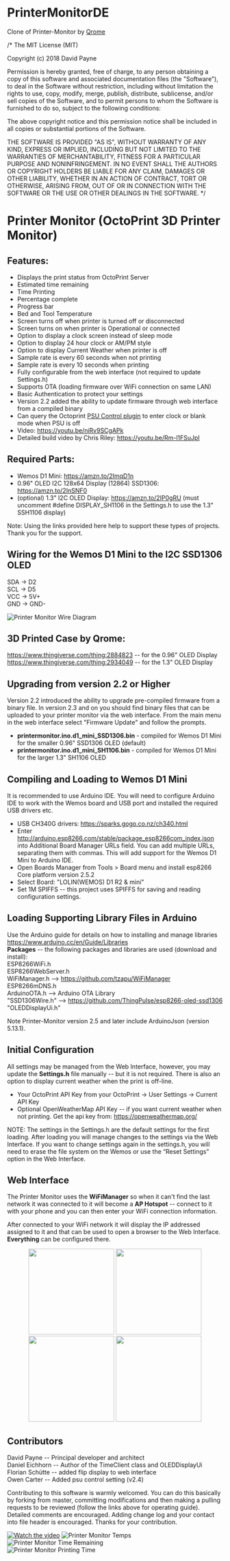 # PrinterMonitorDE
Clone of Printer-Monitor by <a href="https://github.com/Qrome" target="_blank">Qrome</a>

/* The MIT License (MIT)

Copyright (c) 2018 David Payne

Permission is hereby granted, free of charge, to any person obtaining a copy
of this software and associated documentation files (the "Software"), to deal
in the Software without restriction, including without limitation the rights
to use, copy, modify, merge, publish, distribute, sublicense, and/or sell
copies of the Software, and to permit persons to whom the Software is
furnished to do so, subject to the following conditions:

The above copyright notice and this permission notice shall be included in all
copies or substantial portions of the Software.

THE SOFTWARE IS PROVIDED "AS IS", WITHOUT WARRANTY OF ANY KIND, EXPRESS OR
IMPLIED, INCLUDING BUT NOT LIMITED TO THE WARRANTIES OF MERCHANTABILITY,
FITNESS FOR A PARTICULAR PURPOSE AND NONINFRINGEMENT. IN NO EVENT SHALL THE
AUTHORS OR COPYRIGHT HOLDERS BE LIABLE FOR ANY CLAIM, DAMAGES OR OTHER
LIABILITY, WHETHER IN AN ACTION OF CONTRACT, TORT OR OTHERWISE, ARISING FROM,
OUT OF OR IN CONNECTION WITH THE SOFTWARE OR THE USE OR OTHER DEALINGS IN THE
SOFTWARE.
*/

# Printer Monitor (OctoPrint 3D Printer Monitor)

## Features:
* Displays the print status from OctoPrint Server
* Estimated time remaining
* Time Printing
* Percentage complete
* Progress bar
* Bed and Tool Temperature
* Screen turns off when printer is turned off or disconnected
* Screen turns on when printer is Operational or connected
* Option to display a clock screen instead of sleep mode
* Option to display 24 hour clock or AM/PM style
* Option to display Current Weather when printer is off
* Sample rate is every 60 seconds when not printing
* Sample rate is every 10 seconds when printing
* Fully configurable from the web interface (not required to update Settings.h)
* Supports OTA (loading firmware over WiFi connection on same LAN)
* Basic Authentication to protect your settings
* Version 2.2 added the ability to update firmware through web interface from a compiled binary
* Can query the Octoprint [PSU Control plugin](https://plugins.octoprint.org/plugins/psucontrol/) to enter clock or blank mode when PSU is off
* Video: https://youtu.be/niRv9SCgAPk
* Detailed build video by Chris Riley: https://youtu.be/Rm-l1FSuJpI

## Required Parts:
* Wemos D1 Mini: https://amzn.to/2ImqD1n
* 0.96" OLED I2C 128x64 Display (12864) SSD1306:  https://amzn.to/2InSNF0
* (optional) 1.3" I2C OLED Display: https://amzn.to/2IP0gRU (must uncomment #define DISPLAY_SH1106 in the Settings.h to use the 1.3" SSH1106 display)  

Note: Using the links provided here help to support these types of projects. Thank you for the support.  

## Wiring for the Wemos D1 Mini to the I2C SSD1306 OLED
SDA -> D2  
SCL -> D5  
VCC -> 5V+  
GND -> GND-  

![Printer Monitor Wire Diagram](/images/printer_monitor_wiring.jpg)  

## 3D Printed Case by Qrome:  
https://www.thingiverse.com/thing:2884823 -- for the 0.96" OLED Display  
https://www.thingiverse.com/thing:2934049 -- for the 1.3" OLED Display

## Upgrading from version 2.2 or Higher
Version 2.2 introduced the ability to upgrade pre-compiled firmware from a binary file.  In version 2.3 and on you should find binary files that can be uploaded to your printer monitor via the web interface.  From the main menu in the web interface select "Firmware Update" and follow the prompts.
* **printermonitor.ino.d1_mini_SSD1306.bin** - compiled for Wemos D1 Mini for the smaller 0.96" SSD1306 OLED (default)
* **printermonitor.ino.d1_mini_SH1106.bin** - compiled for Wemos D1 Mini for the larger 1.3" SH1106 OLED

## Compiling and Loading to Wemos D1 Mini
It is recommended to use Arduino IDE.  You will need to configure Arduino IDE to work with the Wemos board and USB port and installed the required USB drivers etc.  
* USB CH340G drivers:  https://sparks.gogo.co.nz/ch340.html
* Enter http://arduino.esp8266.com/stable/package_esp8266com_index.json into Additional Board Manager URLs field. You can add multiple URLs, separating them with commas.  This will add support for the Wemos D1 Mini to Arduino IDE.
* Open Boards Manager from Tools > Board menu and install esp8266 Core platform version 2.5.2
* Select Board:  "LOLIN(WEMOS) D1 R2 & mini"
* Set 1M SPIFFS -- this project uses SPIFFS for saving and reading configuration settings.

## Loading Supporting Library Files in Arduino
Use the Arduino guide for details on how to installing and manage libraries https://www.arduino.cc/en/Guide/Libraries  
**Packages** -- the following packages and libraries are used (download and install):  
ESP8266WiFi.h  
ESP8266WebServer.h  
WiFiManager.h --> https://github.com/tzapu/WiFiManager  
ESP8266mDNS.h  
ArduinoOTA.h  --> Arduino OTA Library  
"SSD1306Wire.h" --> https://github.com/ThingPulse/esp8266-oled-ssd1306  
"OLEDDisplayUi.h"  

Note Printer-Monitor version 2.5 and later include ArduinoJson (version 5.13.1).   

## Initial Configuration
All settings may be managed from the Web Interface, however, you may update the **Settings.h** file manually -- but it is not required.  There is also an option to display current weather when the print is off-line.  
* Your OctoPrint API Key from your OctoPrint -> User Settings -> Current API Key  
* Optional OpenWeatherMap API Key -- if you want current weather when not printing.  Get the api key from: https://openweathermap.org/  

NOTE: The settings in the Settings.h are the default settings for the first loading. After loading you will manage changes to the settings via the Web Interface. If you want to change settings again in the settings.h, you will need to erase the file system on the Wemos or use the “Reset Settings” option in the Web Interface.  

## Web Interface
The Printer Monitor uses the **WiFiManager** so when it can't find the last network it was connected to 
it will become a **AP Hotspot** -- connect to it with your phone and you can then enter your WiFi connection information.

After connected to your WiFi network it will display the IP addressed assigned to it and that can be 
used to open a browser to the Web Interface.  **Everything** can be configured there.

<p align="center">
  <img src="/images/shot_01.png" width="200"/>
  <img src="/images/shot_02.png" width="200"/>
  <img src="/images/shot_03.png" width="200"/>
  <img src="/images/shot_04.png" width="200"/>
</p>


## Contributors
David Payne -- Principal developer and architect  
Daniel Eichhorn -- Author of the TimeClient class and OLEDDisplayUi  
Florian Schütte -- added flip display to web interface  
Owen Carter -- Added psu control setting (v2.4) 

Contributing to this software is warmly welcomed. You can do this basically by
forking from master, committing modifications and then making a pulling requests to be reviewed (follow the links above
for operating guide).  Detailed comments are encouraged.  Adding change log and your contact into file header is encouraged.
Thanks for your contribution.

[![Watch the video](/images/video_print_monitor.png)](https://youtu.be/niRv9SCgAPk)
![Printer Monitor Temps](/images/temperatures.jpg)  
![Printer Monitor Time Remaining](/images/time_remaining.jpg)  
![Printer Monitor Printing Time](/images/printing_time.jpg)
